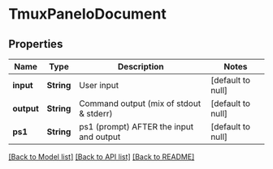 # TmuxPaneIoDocument
## Properties

| Name | Type | Description | Notes |
|------------ | ------------- | ------------- | -------------|
| **input** | **String** | User input | [default to null] |
| **output** | **String** | Command output (mix of stdout &amp; stderr) | [default to null] |
| **ps1** | **String** | ps1 (prompt) AFTER the input and output | [default to null] |

[[Back to Model list]](../README.md#documentation-for-models) [[Back to API list]](../README.md#documentation-for-api-endpoints) [[Back to README]](../README.md)

